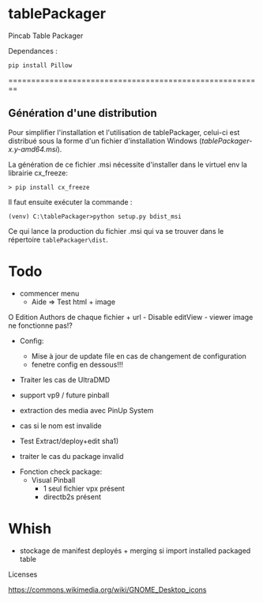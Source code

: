 # tablePackager
Pincab Table Packager

Dependances :

    pip install Pillow
    
========================================================

Génération d'une distribution
-----------------------------

Pour simplifier l'installation et l'utilisation de tablePackager, celui-ci 
est distribué sous la forme d'un fichier d'installation Windows (_tablePackager-x.y-amd64.msi_).

La génération de ce fichier .msi nécessite d'installer dans le virtuel env la librairie cx_freeze:

    > pip install cx_freeze

Il faut ensuite exécuter la commande :
    
    (venv) C:\tablePackager>python setup.py bdist_msi
    
Ce qui lance la production du fichier .msi qui va se trouver dans le répertoire `tablePackager\dist`.

Todo
====

- commencer menu
    - Aide => Test html + image


O Edition Authors de chaque fichier + url
    - Disable editView
    - viewer image ne fonctionne pas!?
    

- Config:
    - Mise à jour de update file en cas de changement de configuration
    - fenetre config en dessous!!!


- Traiter les cas de UltraDMD

- support vp9 / future pinball


- extraction des media avec PinUp System
- cas si le nom est invalide
+ Test Extract/deploy+edit sha1)
- traiter le cas du package invalid

+ Fonction check package:
    * Visual Pinball
        - 1 seul fichier vpx présent
        - directb2s présent
        
Whish
=====
- stockage de manifest deployés + merging si import installed packaged table


Licenses

https://commons.wikimedia.org/wiki/GNOME_Desktop_icons